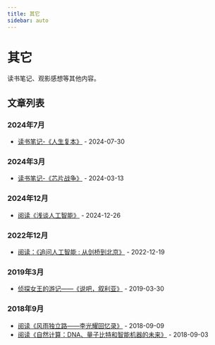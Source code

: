 ```yaml
---
title: 其它
sidebar: auto
---
```


# 其它

读书笔记、观影感想等其他内容。

## 文章列表

### 2024年7月

- [读书笔记-《人生复本》](./20240730-ds-rsfb.md) - 2024-07-30

### 2024年3月

- [读书笔记-《芯片战争》](./20240313-xpzz.md) - 2024-03-13

### 2024年12月

- [阅读《浅谈人工智能》](./read-qtrgzn.md) - 2024-12-26

### 2022年12月

- [阅读：《追问人工智能 : 从剑桥到北京》](./20221219-zwrgzn.md) - 2022-12-19

### 2019年3月

- [侦探女王的游记——《说吧，叙利亚》](./read-ajsklst.md) - 2019-03-30

### 2018年9月

- [阅读《风雨独立路——李光耀回忆录》](./read-liguanyao1.md) - 2018-09-09
- [阅读《自然计算：DNA、量子比特和智能机器的未来》](./read-zrjs.md) - 2018-09-03

